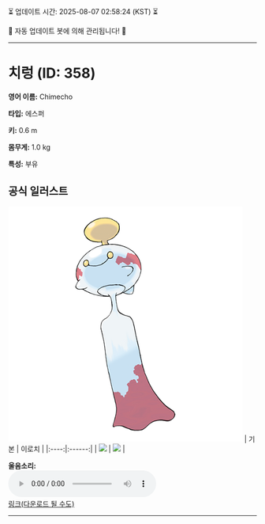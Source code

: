 
⏳ 업데이트 시간: 2025-08-07 02:58:24 (KST) ⏳

🤖 자동 업데이트 봇에 의해 관리됩니다! 🤖

---

# 치렁 (ID: 358)
**영어 이름:** Chimecho

**타입:** 에스퍼

**키:** 0.6 m

**몸무게:** 1.0 kg

**특성:** 부유

## 공식 일러스트
![](https://raw.githubusercontent.com/PokeAPI/sprites/master/sprites/pokemon/other/official-artwork/358.png)
| 기본 | 이로치 |
|:----:|:------:|
| <img src="http://play.pokemonshowdown.com/sprites/ani/chimecho.gif" width="200"> | <img src="http://play.pokemonshowdown.com/sprites/ani-shiny/chimecho.gif" width="200"> |

**울음소리:**<br><audio controls src="https://raw.githubusercontent.com/PokeAPI/cries/main/cries/pokemon/latest/358.ogg"></audio><br> [링크(다운로드 될 수도)](https://raw.githubusercontent.com/PokeAPI/cries/main/cries/pokemon/latest/358.ogg)


---
